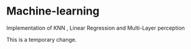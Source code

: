 # Machine-learning
Implementation of KNN , Linear Regression and Multi-Layer perception

This is a temporary change.
